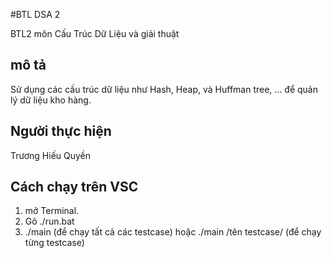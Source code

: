 #BTL DSA 2

  BTL2 môn Cấu Trúc Dữ Liệu và giải thuật 

## mô tả
  Sử dụng các cấu trúc dữ liệu như Hash, Heap, và Huffman tree, ... để quản lý dữ liệu kho hàng.


## Người thực hiện 
  Trương Hiếu Quyền

## Cách chạy trên VSC
  1. mở Terminal.
  2. Gõ ./run.bat
  3. ./main (để chạy tất cả các testcase) hoặc ./main /tên testcase/ (để chạy từng testcase)
